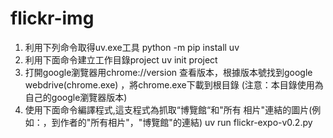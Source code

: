 # flickr-img

1. 利用下列命令取得uv.exe工具
  python -m pip install uv
2. 利用下面命令建立工作目錄project
  uv init project
3. 打開google瀏覽器用chrome://version 查看版本，根據版本號找到google webdrive(chrome.exe)
，將chrome.exe下載到根目錄 (注意：本目錄使用為自己的google瀏覽器版本)
4. 使用下面命令編譯程式,這支程式為抓取“博覽館“和"所有
   相片"連結的圖片(例如：，到作者的"所有相片"，"博覽館"的連結) 
uv run flickr-expo-v0.2.py

